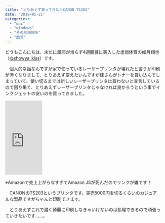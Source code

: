 ```yaml
---
title: "とりあえず買ってきた＞CANON TS203"
date: "2019-05-21"
categories: 
  - "mac"
  - "windows"
  - "その他機械系"
  - "戯言"
---
```


どうもこんにちは、未だに風邪が治らず4週間目に突入した虚弱体質の如月翔也（[@showya\_kiss](http://twitter.com/showya_kiss)）です。

　個人的な話なんですが家で使っているレーザープリンタが壊れたと言うか印刷が汚くなりまして、とりあえず変えたいんですが嫁さんがトナーを買い込んでしまっていて、使い切るまでは新しいレーザープリンタは買わないと宣言しているので困り果て、とりあえずレーザープリンタじゃなければ良かろうという事でインクジェットの安いのを買ってきました。

<iframe style="width:120px;height:240px;" marginwidth="0" marginheight="0" scrolling="no" frameborder="0" src="https://rcm-fe.amazon-adsystem.com/e/cm?ref=tf_til&amp;t=dtribe-22&amp;m=amazon&amp;o=9&amp;p=8&amp;l=as1&amp;IS1=1&amp;detail=1&amp;asins=B079ZT46DG&amp;linkId=e808a03eb0f061ae59346732e3e8128d&amp;bc1=ffffff&amp;lt1=_top&amp;fc1=333333&amp;lc1=0066c0&amp;bg1=ffffff&amp;f=ifr"></iframe>

※Amazonで売上上がらなすぎてAmazon JSが死んだのでリンクが雑です！

　CANONのTS203というプリンタです。実売5000円を切るくらいのカジュアルな製品ですがちゃんと印刷できます。

　とりあえずこれで濃く綺麗に印刷しなきゃいけないのは処理できるので頑張っていきたいです……。

